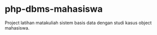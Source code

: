 # php-dbms-mahasiswa
Project latihan matakuliah sistem basis data dengan studi kasus object mahasiswa.
